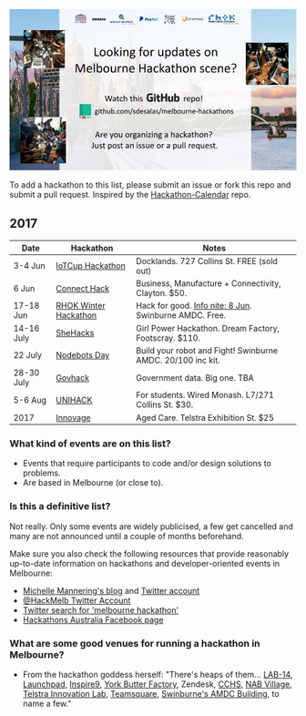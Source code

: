 ![Melbourne Hackathons](melbourne-hackathons.jpg)

To add a hackathon to this list, please submit an issue or fork this repo and submit a pull request. Inspired by the [Hackathon-Calendar](https://github.com/japacible/Hackathon-Calendar) repo.

## 2017

| Date            | Hackathon                                                | Notes            |
| --------------- | -------------------------------------------------------- | --------------------- |
| 3-4 Jun | [IoTCup Hackathon](https://www.eventbrite.com.au/e/iotcup-hackathon-2017-tickets-31588539171) |  Docklands. 727 Collins St. FREE (sold out) | 
| 6 Jun | [Connect Hack](https://www.connecthack.com.au/) |  Business, Manufacture + Connectivity, Clayton. $50.  |
| 17-18 Jun | [RHOK Winter Hackathon](https://www.meetup.com/Random-Hacks-of-Kindness-Melbourne/events/238913097/) | Hack for good. [Info nite: 8 Jun](https://www.meetup.com/Random-Hacks-of-Kindness-Melbourne/events/239316001/). Swinburne AMDC. Free.  |
| 14-16 July | [SheHacks](http://shehacks.com.au/) | Girl Power Hackathon. Dream Factory, Footscray. $110. |
| 22 July | [Nodebots Day](https://www.eventbrite.com.au/e/international-nodebots-day-melbourne-2017-tickets-34845310261?aff=es2) | Build your robot and Fight! Swinburne AMDC. $20/$100 inc kit. |
| 28-30 July | [Govhack](https://www.govhack.org/) | Government data. Big one. TBA |
| 5-6 Aug | [UNIHACK](http://unihack.net/) | For students. Wired Monash. L7/271 Collins St. $30. |
| 2017 | [Innovage](http://innovage.org.au/) | Aged Care. Telstra Exhibition St. $25 |

### What kind of events are on this list?

- Events that require participants to code and/or design solutions to problems.
- Are based in Melbourne (or close to).

### Is this a definitive list?

Not really.  Only some events are widely publicised, a few get cancelled and many are not announced until a couple of months beforehand. 

Make sure you also check the following resources that provide reasonably up-to-date information on hackathons and developer-oriented events in Melbourne:

- [Michelle Mannering's blog](https://hackathonqueen.com/hackathons/) and [Twitter account](https://twitter.com/MishManners/)
- [@HackMelb Twitter Account](https://twitter.com/HackMelb)
- [Twitter search for 'melbourne hackathon'](https://twitter.com/search?q=melbourne%20hackathon&src=typd)
- [Hackathons Australia Facebook page](https://www.facebook.com/groups/hackathonsaustralia/)

### What are some good venues for running a hackathon in Melbourne?

- From the hackathon goddess herself: "There's heaps of them... [LAB-14](http://www.carltonconnect.com.au/about/lab-14/), [Launchpad](http://www.launchpadcentre.com/), [Inspire9](http://inspire9.com/), [York Butter Factory](http://yorkbutterfactory.com/), Zendesk, [CCHS](http://www.hackmelbourne.org/), [NAB Village](http://www.nabvillage.com.au/), [Telstra Innovation Lab](http://exchange.telstra.com.au/2016/04/22/local-innovators-re-think-reality-at-it-hackathon/), [Teamsquare](https://teamsquare.co/), [Swinburne's AMDC Building](http://www.swinburne.edu.au/research/strengths-achievements/contact-us/), to name a few."
